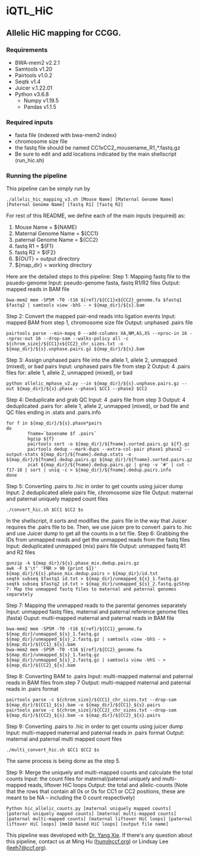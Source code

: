 # iQTL_HiC
## Allelic HiC mapping for CCGG.



### Requirements
- BWA-mem2 v2.2.1
- Samtools v1.20
- Pairtools v1.0.2
- Seqtk v1.4
- Juicer v.1.22.01
- Python v3.6.8
	* Numpy v1.19.5 
	* Pandas v1.1.5

### Required inputs
- fasta file (indexed with bwa-mem2 index)
- chromosome size file
- the fastq file should be named CC1xCC2_mousename_R1_*.fastq.gz
- Be sure to edit and add locations indicated by the main shellscript (run_hic.sh)

### Running the pipeline
This pipeline can be simply run by 
```
./allelic_hic_mapping_v3.sh [Mouse Name] [Maternal Genome Name] [Paternal Genome Name] [fastq R1] [fastq R2]
```

For rest of this README, we define each of the main inputs (required) as:
1. Mouse Name = ${NAME}
2. Maternal Genome Name = ${CC1}
3. paternal Genome Name = ${CC2}
4. fastq R1 = ${F1}
5. fastq R2 = ${F2}
6. ${OUT} = output directory
7. ${map_dir} = working directory

Here are the detailed steps to this pipeline:
Step 1: Mapping fastq file to the psuedo-genome
	Input: pseudo-genome fasta, fastq R1/R2 files
	Output: mapped reads in BAM file
```
bwa-mem2 mem -SP5M -T0 -t16 ${ref}/${CC1}x${CC2}_genome.fa $fastq1 $fastq2 | samtools view -bhS - > ${map_dir}/${s}.bam                                              
```
Step 2: Convert the mapped pair-end reads into ligation events
	Input: mapped BAM from step 1, chromosome size file
	Output: unphased .pairs file
```
pairtools parse --min-mapq 0 --add-columns XA,NM,AS,XS --nproc-in 16 --nproc-out 16 --drop-sam --walks-policy all -c ${chrom_size}/${CC1}x${CC2}_chr_sizes.txt -o ${map_dir}/${s}.unphase.pairs.gz ${map_dir}/${s}.bam
```

Step 3: Assign unphased pairs file into the allele 1, allele 2, unmapped (mixed), or bad pairs
	Input: unphased pairs file from step 2
	Output: 4 .pairs files for: allele 1, allele 2, unmapped (mixed), or bad
 ```
python allelic_mphase_v2.py --in ${map_dir}/${s}.unphase.pairs.gz --out ${map_dir}/${s}.phase --phase1 $CC1 --phase2 $CC2
```
Step 4: Deduplicate and grab QC
	Input: 4 .pairs file from step 3
	Output: 4 deduplicated .pairs for: allele 1, allele 2, unmapped (mixed), or bad file and QC files ending in .stats and .pairs.info

```
for f in ${map_dir}/${s}.phase*pairs
do
        fname=`basename $f .pairs`
        bgzip ${f}
        pairtools sort -o ${map_dir}/${fname}.sorted.pairs.gz ${f}.gz
        pairtools dedup --mark-dups --extra-col-pair phase1 phase2 --output-stats ${map_dir}/${fname}.dedup.stats -o ${map_dir}/${fname}.dedup.pairs.gz ${map_dir}/${fname}.sorted.pairs.gz
        zcat ${map_dir}/${fname}.dedup.pairs.gz | grep -v '#' | cut -f17-18 | sort | uniq -c > ${map_dir}/${fname}.dedup.pairs.info
done
```
Step 5: Converting .pairs to .hic in order to get counts using juicer dump
Input: 2 deduplicated allele pairs file, chromosome size file
Output: maternal and paternal uniquely mapped count files
```
./convert_hic.sh $CC1 $CC2 $s
```
In the shellscript, it sorts and modifies the .pairs file in the way that Juicer requires the .pairs file to be. Then, we use juicer pre to convert .pairs to .hic and use Juicer dump to get all the counts in a txt file. 
Step 6: Grabbing the IDs from unmapped reads and get the unmapped reads from the fastq files
	Input: deduplicated unmapped (mix) pairs file
	Output: unmapped fastq R1 and R2 files
```
gunzip -k ${map_dir}/${s}.phase_mix.dedup.pairs.gz
awk -F $'\t' 'FNR > 90 {print $1}' ${map_dir}/${s}.phase_mix.dedup.pairs > ${map_dir}/id.txt  
seqtk subseq $fastq1 id.txt > ${map_dir}/unmapped_${s}_1.fastq.gz
seqtk subseq $fastq2 id.txt > ${map_dir}/unmapped_${s}_2.fastq.gzStep 7: Map the unmapped fastq files to maternal and paternal genomes separately
```	
Step 7: Mapping the unmapped reads to the parental genomes separately
	Input: unmapped fastq files, maternal and paternal reference genome files (fasta)
	Ouput: multi-mapped maternal and paternal reads in BAM file
```
bwa-mem2 mem -SP5M -T0 -t16 ${ref}/${CC1}_genome.fa ${map_dir}/unmapped_${s}_1.fastq.gz ${map_dir}/unmapped_${s}_2.fastq.gz | samtools view -bhS - > ${map_dir}/${CC1}_${s}.bam
bwa-mem2 mem -SP5M -T0 -t16 ${ref}/${CC2}_genome.fa ${map_dir}/unmapped_${s}_1.fastq.gz ${map_dir}/unmapped_${s}_2.fastq.gz | samtools view -bhS - > ${map_dir}/${CC2}_${s}.bam
```
Step 8: Converting BAM to .pairs
	Input: multi-mapped maternal and paternal reads in BAM files from step 7
	Output: multi-mapped maternal and paternal reads in .pairs format
```
pairtools parse -c ${chrom_size}/${CC1}_chr_sizes.txt --drop-sam ${map_dir}/${CC1}_${s}.bam -o ${map_dir}/${CC1}_${s}.pairs 
pairtools parse -c ${chrom_size}/${CC2}_chr_sizes.txt --drop-sam ${map_dir}/${CC2}_${s}.bam -o ${map_dir}/${CC2}_${s}.pairs
```



Step 9: Converting .pairs to .hic in order to get counts using juicer dump
	Input: multi-mapped maternal and paternal reads in .pairs format
	Output: maternal and paternal multi mapped count files
```
./multi_convert_hic.sh $CC1 $CC2 $s
```
The same process is being done as the step 5.

Step 9: Merge the uniquely and multi-mapped counts and calculate the total counts
	Input: the count files for maternal/paternal uniquely and multi-mapped reads, liftover HiC loops
	Output: the total and allelic-counts (Note that the rows that contain all 0s or 0s for CC1 or CC2 positions, these are meant to be NA – including the 0 count respectively) 
``` 
Python hic_allelic_counts.py [maternal uniquely mapped counts] [paternal uniquely mapped counts] [maternal multi-mapped counts] [paternal multi-mapped counts] [maternal liftover HiC loops] [paternal liftover HiC loops] [mm10 based HiC loops] [output file name]
```

	

This pipeline was developed with [Dr. Yang Xie](https://github.com/Xieeeee/AlleliC/). If there's any question about this pipeline, contact us at Ming Hu (hum@ccf.org) or Lindsay Lee (leeh7@ccf.org).
